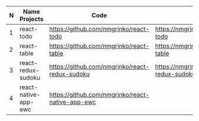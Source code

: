 | N |      Name Projects     |                        Code                        |                       Demo                       |
|---|------------------------|----------------------------------------------------|--------------------------------------------------|
| 1 |  react-todo            | <https://github.com/nmgrinko/react-todo>           | <https://nmgrinko.github.io/react-todo>          |
| 2 |  react-table           | <https://github.com/nmgrinko/react-table>          | <https://nmgrinko.github.io/react-table>         |
| 3 |  react-redux-sudoku    | <https://github.com/nmgrinko/react-redux-sudoku>   | <https://nmgrinko.github.io/react-redux-sudoku>  |
| 4 |  react-native-app-ewc  | <https://github.com/nmgrinko/react-native-app-ewc> |                                                  |
